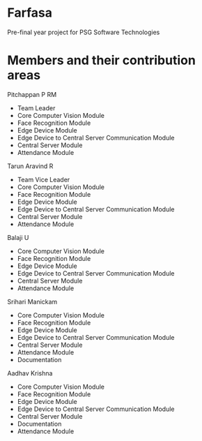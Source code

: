 # Farfasa
Pre-final year project for PSG Software Technologies

# Members and their contribution areas

Pitchappan P RM
- Team Leader
- Core Computer Vision Module
- Face Recognition Module
- Edge Device Module
- Edge Device to Central Server Communication Module
- Central Server Module
- Attendance Module


Tarun Aravind R
- Team Vice Leader
- Core Computer Vision Module
- Face Recognition Module
- Edge Device Module
- Edge Device to Central Server Communication Module
- Central Server Module
- Attendance Module


Balaji U
- Core Computer Vision Module
- Face Recognition Module
- Edge Device Module
- Edge Device to Central Server Communication Module
- Central Server Module
- Attendance Module


Srihari Manickam
- Core Computer Vision Module
- Face Recognition Module
- Edge Device Module
- Edge Device to Central Server Communication Module
- Central Server Module
- Attendance Module
- Documentation


Aadhav Krishna
- Core Computer Vision Module
- Face Recognition Module
- Edge Device Module
- Edge Device to Central Server Communication Module
- Central Server Module
- Documentation
- Attendance Module
